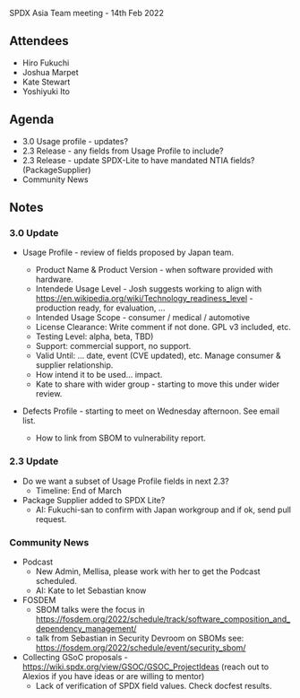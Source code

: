 SPDX Asia Team meeting - 14th Feb 2022

## Attendees
* Hiro Fukuchi
* Joshua Marpet
* Kate Stewart
* Yoshiyuki Ito

## Agenda
* 3.0 Usage profile - updates?
* 2.3 Release - any fields from Usage Profile to include?
* 2.3 Release - update SPDX-Lite to have mandated NTIA fields? (PackageSupplier)
* Community News

## Notes

### 3.0  Update
* Usage Profile - review of fields proposed by Japan team. 
  * Product Name & Product Version - when software provided with hardware.
  * Intendede Usage Level - Josh suggests working to align with https://en.wikipedia.org/wiki/Technology_readiness_level  - production ready, for evaluation, ...
  * Intended Usage Scope - consumer / medical / automotive
  * License Clearance:  Write comment if not done.    GPL v3 included, etc. 
  * Testing Level:  alpha, beta,   TBD) 
  * Support:  commercial support, no support.
  * Valid Until:   ... date, event (CVE updated), etc.   Manage consumer & supplier relationship.
  * How intend it to be used... impact.
  * Kate to share with wider group - starting to move this under wider review. 

* Defects Profile - starting to meet on Wednesday afternoon.   See email list.  
  * How to link from SBOM to vulnerability report.

### 2.3 Update
* Do we want a subset of Usage Profile fields in next 2.3?
  * Timeline:   End of March
* Package Supplier added to SPDX Lite? 
   *  AI:  Fukuchi-san to confirm with Japan workgroup and if ok, send pull request. 

### Community News
* Podcast 
  * New Admin,  Mellisa, please work with her to get the Podcast scheduled.
  * AI: Kate to let Sebastian know
* FOSDEM
  * SBOM talks were the focus in https://fosdem.org/2022/schedule/track/software_composition_and_dependency_management/
  * talk from Sebastian in Security Devroom on SBOMs see:  https://fosdem.org/2022/schedule/event/security_sbom/
* Collecting GSoC proposals - https://wiki.spdx.org/view/GSOC/GSOC_ProjectIdeas (reach out to Alexios if you have ideas or are willing to mentor)
  * Lack of verification of SPDX field values.   Check docfest results.
